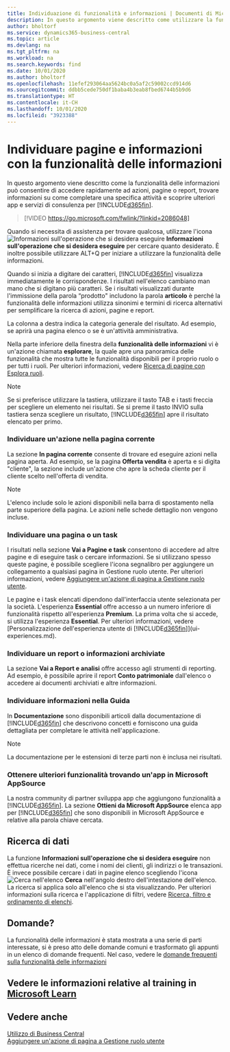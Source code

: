 ```yaml
---
title: Individuazione di funzionalità e informazioni | Documenti di Microsoft
description: In questo argomento viene descritto come utilizzare la funzionalità di ricerca per trovare azioni, pagine, report, documentazione e dati nonché altre app e servizi di consulenza.
author: bholtorf
ms.service: dynamics365-business-central
ms.topic: article
ms.devlang: na
ms.tgt_pltfrm: na
ms.workload: na
ms.search.keywords: find
ms.date: 10/01/2020
ms.author: bholtorf
ms.openlocfilehash: 11efef293064aa5624bc0a5af2c59002ccd914d6
ms.sourcegitcommit: ddbb5cede750df1baba4b3eab8fbed6744b5b9d6
ms.translationtype: HT
ms.contentlocale: it-CH
ms.lasthandoff: 10/01/2020
ms.locfileid: "3923388"
---
```

# <a name="finding-pages-and-information-with-tell-me"></a>Individuare pagine e informazioni con la funzionalità delle informazioni  
In questo argomento viene descritto come la funzionalità delle informazioni può consentire di accedere rapidamente ad azioni, pagine o report, trovare informazioni su come completare una specifica attività e scoprire ulteriori app e servizi di consulenza per  [!INCLUDE[d365fin](includes/d365fin_md.md)].  


> [!VIDEO https://go.microsoft.com/fwlink/?linkid=2086048]

Quando si necessita di assistenza per trovare qualcosa, utilizzare l'icona ![Informazioni sull'operazione che si desidera eseguire](media/ui-search/search.png "Cerca pagina o report") **Informazioni sull'operazione che si desidera eseguire** per cercare quanto desiderato. È inoltre possibile utilizzare ALT+Q per iniziare a utilizzare la funzionalità delle informazioni.

Quando si inizia a digitare dei caratteri, [!INCLUDE[d365fin](includes/d365fin_md.md)] visualizza immediatamente le corrispondenze. I risultati nell'elenco cambiano man mano che si digitano più caratteri. Se i risultati visualizzati durante l'immissione della parola “prodotto" includono la parola **articolo** è perché la funzionalità delle informazioni utilizza sinonimi e termini di ricerca alternativi per semplificare la ricerca di azioni, pagine e report.

La colonna a destra indica la categoria generale del risultato. Ad esempio, se aprirà una pagina elenco o se è un'attività amministrativa.  

Nella parte inferiore della finestra della **funzionalità delle informazioni** vi è un'azione chiamata **esplorare**, la quale apre una panoramica delle funzionalità che mostra tutte le funzionalità disponibili per il proprio ruolo o per tutti i ruoli. Per ulteriori informazioni, vedere [Ricerca di pagine con Esplora ruoli](ui-role-explorer.md).

> [!NOTE]  
>   Se si preferisce utilizzare la tastiera, utilizzare il tasto TAB e i tasti freccia per scegliere un elemento nei risultati. Se si preme il tasto INVIO sulla tastiera senza scegliere un risultato, [!INCLUDE[d365fin](includes/d365fin_md.md)] apre il risultato elencato per primo.

### <a name="finding-an-action-on-the-current-page"></a>Individuare un'azione nella pagina corrente
La sezione **In pagina corrente** consente di trovare ed eseguire azioni nella pagina aperta. Ad esempio, se la pagina **Offerta vendita** è aperta e si digita "cliente", la sezione include un'azione che apre la scheda cliente per il cliente scelto nell'offerta di vendita.

> [!NOTE]  
>   L'elenco include solo le azioni disponibili nella barra di spostamento nella parte superiore della pagina. Le azioni nelle schede dettaglio non vengono incluse.  

### <a name="finding-a-page-or-a-task"></a>Individuare una pagina o un task
I risultati nella sezione **Vai a Pagine e task** consentono di accedere ad altre pagine e di eseguire task o cercare informazioni. Se si utilizzano spesso queste pagine, è possibile scegliere l'icona segnalibro per aggiungere un collegamento a qualsiasi pagina in Gestione ruolo utente. Per ulteriori informazioni, vedere [Aggiungere un'azione di pagina a Gestione ruolo utente](ui-bookmarks.md).

Le pagine e i task elencati dipendono dall'interfaccia utente selezionata per la società. L'esperienza **Essential** offre accesso a un numero inferiore di funzionalità rispetto all'esperienza **Premium**. La prima volta che si accede, si utilizza l'esperienza **Essential**. Per ulteriori informazioni, vedere [Personalizzazione dell'esperienza utente di [!INCLUDE[d365fin](includes/d365fin_md.md)]](ui-experiences.md).

### <a name="finding-a-report-or-archived-information"></a>Individuare un report o informazioni archiviate
La sezione **Vai a Report e analisi** offre accesso agli strumenti di reporting. Ad esempio, è possibile aprire il report **Conto patrimoniale** dall'elenco o accedere ai documenti archiviati e altre informazioni.  

### <a name="finding-information-in-the-help"></a>Individuare informazioni nella Guida
In **Documentazione** sono disponibili articoli dalla documentazione di [!INCLUDE[d365fin](includes/d365fin_md.md)] che descrivono concetti e forniscono una guida dettagliata per completare le attività nell'applicazione.    

> [!NOTE]  
> La documentazione per le estensioni di terze parti non è inclusa nei risultati.

### <a name="getting-more-functionality-by-finding-an-app-on-microsoft-appsource"></a>Ottenere ulteriori funzionalità trovando un'app in Microsoft AppSource
La nostra community di partner sviluppa app che aggiungono funzionalità a [!INCLUDE[d365fin](includes/d365fin_md.md)]. La sezione **Ottieni da Microsoft AppSource** elenca app per [!INCLUDE[d365fin](includes/d365fin_md.md)] che sono disponibili in Microsoft AppSource e relative alla parola chiave cercata.

## <a name="searching-for-data"></a>Ricerca di dati
La funzione **Informazioni sull'operazione che si desidera eseguire** non effettua ricerche nei dati, come i nomi dei clienti, gli indirizzi o le transazioni. È invece possibile cercare i dati in pagine elenco scegliendo l'icona ![Cerca nell'elenco](media/ui-search/search-list.png "Icona Cerca nell'elenco") **Cerca** nell'angolo destro dell'intestazione dell'elenco. La ricerca si applica solo all'elenco che si sta visualizzando. Per ulteriori informazioni sulla ricerca e l'applicazione di filtri, vedere [Ricerca, filtro e ordinamento di elenchi](ui-enter-criteria-filters.md).

## <a name="questions"></a>Domande?
La funzionalità delle informazioni è stata mostrata a una serie di parti interessate, si è preso atto delle domande comuni e trasformato gli appunti in un elenco di domande frequenti. Nel caso, vedere le [domande frequenti sulla funzionalità delle informazioni](ui-search-faq.md)

## <a name="see-related-training-at-microsoft-learn"></a>Vedere le informazioni relative al training in [Microsoft Learn](/learn/modules/user-interface-dynamics-365-business-central/index)

## <a name="see-also"></a>Vedere anche
[Utilizzo di Business Central](ui-work-product.md)  
[Aggiungere un'azione di pagina a Gestione ruolo utente](ui-bookmarks.md)
